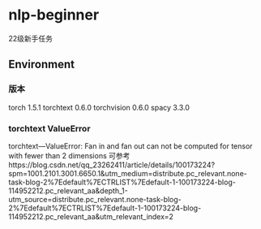 # nlp-beginner
22级新手任务

## Environment
### 版本
torch 1.5.1
torchtext 0.6.0
torchvision 0.6.0
spacy 3.3.0

### torchtext ValueError
torchtext—ValueError: Fan in and fan out can not be computed for tensor with fewer than 2 dimensions
可参考https://blog.csdn.net/qq_23262411/article/details/100173224?spm=1001.2101.3001.6650.1&utm_medium=distribute.pc_relevant.none-task-blog-2%7Edefault%7ECTRLIST%7Edefault-1-100173224-blog-114952212.pc_relevant_aa&depth_1-utm_source=distribute.pc_relevant.none-task-blog-2%7Edefault%7ECTRLIST%7Edefault-1-100173224-blog-114952212.pc_relevant_aa&utm_relevant_index=2

